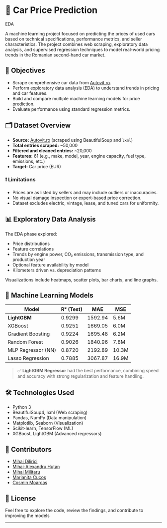 # 🚗 Car Price Prediction
EDA

A machine learning project focused on predicting the prices of used cars based on technical specifications, performance metrics, and seller characteristics. The project combines web scraping, exploratory data analysis, and supervised regression techniques to model real-world pricing trends in the Romanian second-hand car market.

## 📌 Objectives

- Scrape comprehensive car data from [Autovit.ro](https://www.autovit.ro).
- Perform exploratory data analysis (EDA) to understand trends in pricing and car features.
- Build and compare multiple machine learning models for price prediction.
- Evaluate performance using standard regression metrics.

## 🗂️ Dataset Overview

- **Source:** [Autovit.ro](https://www.autovit.ro) (scraped using BeautifulSoup and `lxml`)
- **Total entries scraped:** ~50,000  
- **Filtered and cleaned entries:** ~20,000  
- **Features:** 61 (e.g., make, model, year, engine capacity, fuel type, emissions, etc.)
- **Target:** Car price (EUR)

### ❗ Limitations
- Prices are as listed by sellers and may include outliers or inaccuracies.
- No visual damage inspection or expert-based price correction.
- Dataset excludes electric, vintage, lease, and tuned cars for uniformity.

## 📊 Exploratory Data Analysis

The EDA phase explored:

- Price distributions
- Feature correlations
- Trends by engine power, CO₂ emissions, transmission type, and production year
- Optional feature availability by model
- Kilometers driven vs. depreciation patterns

Visualizations include heatmaps, scatter plots, bar charts, and line graphs.

## 🧪 Machine Learning Models

| Model                  | R² (Test) | MAE     | MSE        |
|------------------------|-----------|---------|------------|
| **LightGBM**           | 0.9299    | 1592.94 | 5.6M       |
| XGBoost                | 0.9251    | 1669.05 | 6.0M       |
| Gradient Boosting      | 0.9224    | 1695.48 | 6.2M       |
| Random Forest          | 0.9026    | 1840.96 | 7.8M       |
| MLP Regressor (NN)     | 0.8720    | 2192.89 | 10.3M      |
| Lasso Regression       | 0.7885    | 3067.87 | 16.9M      |

> ✅ **LightGBM Regressor** had the best performance, combining speed and accuracy with strong regularization and feature handling.

## 🛠️ Technologies Used

- Python 3
- BeautifulSoup4, lxml (Web scraping)
- Pandas, NumPy (Data manipulation)
- Matplotlib, Seaborn (Visualization)
- Scikit-learn, TensorFlow (ML)
- XGBoost, LightGBM (Advanced regressors)


## 👥 Contributors

- [Mihai Dilirici](mailto:mihai.dilirici@s.unibuc.ro)
- [Mihai-Alexandru Huțan](mailto:mihai-alexandru.hutan@s.unibuc.ro)
- [Mihai Militaru](mailto:mihai.militaru@s.unibuc.ro)
- [Marianita Cucos](mailto:marianita.cucos@s.unibuc.ro)
- [Cosmin Moarcas](mailto:cosmin.moarcas@s.unibuc.ro)

## 📜 License

Feel free to explore the code, review the findings, and contribute to improving the models

---
